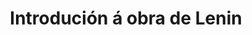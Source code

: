 ---
title: "2. Introdución á obra de Lenin"
portada: "/biblioteca/itinerarios/introducion_a_obra_de_lenin_ilg.jpg"
description: "Un percorrido pola ribeira do río Mao"
tipo: "itinerario"
fondo_banner:  "/biblioteca/banners/fondos/introducion_a_obra_de_lenin.png"
titulo_banner: "/biblioteca/banners/titulos/introducion_a_obra_de_lenin_t.png"
texto_banner: "Analiza os fundamentos do pensamento de Lenin, centrándose en obras como Que facer? e O Estado e a revolución. Explora a súa teoría revolucionaria, o papel do partido de vangarda e a crítica ao Estado capitalista, destacando a súa influencia no movemento obreiro e a súa relevancia histórica."
cor_banner: "#9f1111"
cor_texto: "#e9e2c8"
marxe_texto: 125px
cor_fondo_boton: "#09090B"
---